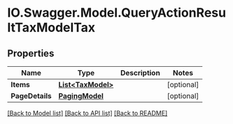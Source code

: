 # IO.Swagger.Model.QueryActionResultTaxModelTax
## Properties

Name | Type | Description | Notes
------------ | ------------- | ------------- | -------------
**Items** | [**List&lt;TaxModel&gt;**](TaxModel.md) |  | [optional] 
**PageDetails** | [**PagingModel**](PagingModel.md) |  | [optional] 

[[Back to Model list]](../README.md#documentation-for-models) [[Back to API list]](../README.md#documentation-for-api-endpoints) [[Back to README]](../README.md)

